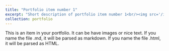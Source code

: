 ```yaml
---
title: "Portfolio item number 1"
excerpt: "Short description of portfolio item number 1<br/><img src='/images/transient_topology_topopt.jpg'>"
collection: portfolio
---
```


This is an item in your portfolio. It can be have images or nice text. If you name the file .md, it will be parsed as markdown. If you name the file .html, it will be parsed as HTML. 
